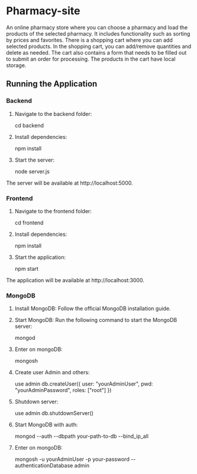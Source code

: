 # Pharmacy-site
An online pharmacy store where you can choose a pharmacy and load the products of the selected pharmacy. It includes functionality such as sorting by prices and favorites. There is a shopping cart where you can add selected products. In the shopping cart, you can add/remove quantities and delete as needed. The cart also contains a form that needs to be filled out to submit an order for processing. The products in the cart have local storage.

## Running the Application

### Backend

1. Navigate to the backend folder:

    cd backend

2. Install dependencies:

    npm install

3. Start the server:

    node server.js

The server will be available at http://localhost:5000.

### Frontend

1. Navigate to the frontend folder:

    cd frontend

2. Install dependencies:

    npm install

3. Start the application:

    npm start

The application will be available at http://localhost:3000.

### MongoDB

1. Install MongoDB: Follow the official MongoDB installation guide.

2. Start MongoDB: Run the following command to start the MongoDB server:

    mongod

3. Enter on mongoDB:

    mongosh

4.  Create user Admin and others:

    use admin
    db.createUser({
    user: "yourAdminUser",
    pwd: "yourAdminPassword",
    roles: ["root"]
})

5. Shutdown server:

    use admin
    db.shutdownServer()

6. Start MongoDB with auth:

    mongod --auth --dbpath your-path-to-db --bind_ip_all

7. Enter on mongoDB:

    mongosh -u yourAdminUser -p your-password --authenticationDatabase admin

